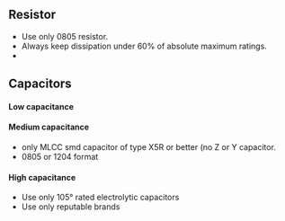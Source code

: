 ## Resistor

* Use only 0805 resistor.
* Always keep dissipation under 60% of absolute maximum ratings.
* 

## Capacitors

#### Low capacitance

#### Medium capacitance

* only MLCC smd capacitor of type X5R or better (no Z or Y capacitor.
* 0805 or 1204 format

#### High capacitance

* Use only 105° rated electrolytic capacitors
* Use only reputable brands